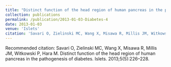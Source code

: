 ```yaml
---
title: "Distinct function of the head region of human pancreas in the pathogenesis of diabetes."
collection: publications
permalink: /publication/2013-01-03-Diabetes-4
date: 2013-01-03
venue: 'Islets'
citation: 'Savari O, Zielinski MC, Wang X, Misawa R, Millis JM, Witkowski P, Hara M. Distinct function of the head region of human pancreas in the pathogenesis of diabetes. Islets. 2013;5(5):226–228.'
---
```

Recommended citation: Savari O, Zielinski MC, Wang X, Misawa R, Millis JM, Witkowski P, Hara M. Distinct function of the head region of human pancreas in the pathogenesis of diabetes. Islets. 2013;5(5):226–228.
